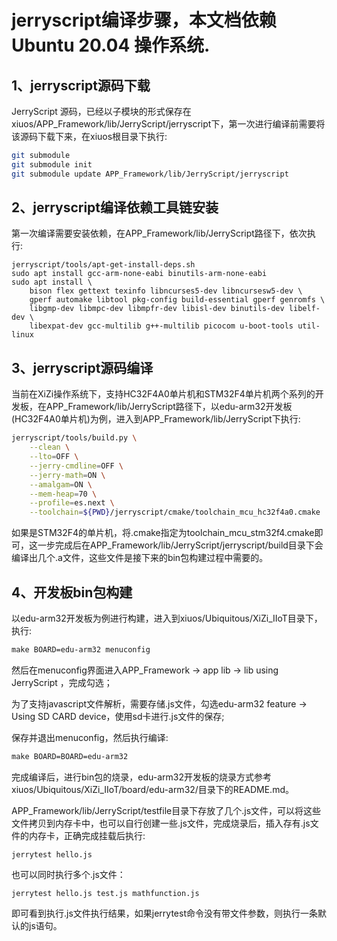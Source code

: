# jerryscript编译步骤，本文档依赖 Ubuntu 20.04 操作系统.
## 1、jerryscript源码下载

JerryScript 源码，已经以子模块的形式保存在xiuos/APP_Framework/lib/JerryScript/jerryscript下，第一次进行编译前需要将该源码下载下来，在xiuos根目录下执行:

```bash
git submodule
git submodule init
git submodule update APP_Framework/lib/JerryScript/jerryscript
```

## 2、jerryscript编译依赖工具链安装

第一次编译需要安装依赖，在APP_Framework/lib/JerryScript路径下，依次执行:

```
jerryscript/tools/apt-get-install-deps.sh
sudo apt install gcc-arm-none-eabi binutils-arm-none-eabi
sudo apt install \
    bison flex gettext texinfo libncurses5-dev libncursesw5-dev \
    gperf automake libtool pkg-config build-essential gperf genromfs \
    libgmp-dev libmpc-dev libmpfr-dev libisl-dev binutils-dev libelf-dev \
    libexpat-dev gcc-multilib g++-multilib picocom u-boot-tools util-linux
```

## 3、jerryscript源码编译

当前在XiZi操作系统下，支持HC32F4A0单片机和STM32F4单片机两个系列的开发板，在APP_Framework/lib/JerryScript路径下，以edu-arm32开发板(HC32F4A0单片机)为例，进入到APP_Framework/lib/JerryScript下执行:

```bash
jerryscript/tools/build.py \
    --clean \
    --lto=OFF \
    --jerry-cmdline=OFF \
    --jerry-math=ON \
    --amalgam=ON \
    --mem-heap=70 \
    --profile=es.next \
    --toolchain=${PWD}/jerryscript/cmake/toolchain_mcu_hc32f4a0.cmake
```

如果是STM32F4的单片机，将.cmake指定为toolchain_mcu_stm32f4.cmake即可，这一步完成后在APP_Framework/lib/JerryScript/jerryscript/build目录下会编译出几个.a文件，这些文件是接下来的bin包构建过程中需要的。

## 4、开发板bin包构建

以edu-arm32开发板为例进行构建，进入到xiuos/Ubiquitous/XiZi_IIoT目录下，执行:

```makefile
make BOARD=edu-arm32 menuconfig
```

然后在menuconfig界面进入APP_Framework → app lib → lib using JerryScript ，完成勾选；

为了支持javascript文件解析，需要存储.js文件，勾选edu-arm32 feature → Using SD CARD device，使用sd卡进行.js文件的保存;

保存并退出menuconfig，然后执行编译:

```makefile
make BOARD=BOARD=edu-arm32
```

完成编译后，进行bin包的烧录，edu-arm32开发板的烧录方式参考xiuos/Ubiquitous/XiZi_IIoT/board/edu-arm32/目录下的README.md。

APP_Framework/lib/JerryScript/testfile目录下存放了几个.js文件，可以将这些文件拷贝到内存卡中，也可以自行创建一些.js文件，完成烧录后，插入存有.js文件的内存卡，正确完成挂载后执行:

```shell
jerrytest hello.js
```

也可以同时执行多个.js文件：

```shell
jerrytest hello.js test.js mathfunction.js
```

即可看到执行.js文件执行结果，如果jerrytest命令没有带文件参数，则执行一条默认的js语句。

